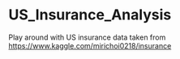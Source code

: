 # US_Insurance_Analysis

Play around with US insurance data taken from https://www.kaggle.com/mirichoi0218/insurance
